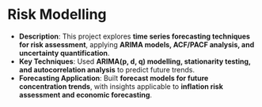 # Risk Modelling

- **Description**: This project explores **time series forecasting techniques for risk assessment**, applying **ARIMA models, ACF/PACF analysis, and uncertainty quantification**.  
- **Key Techniques**: Used **ARIMA(p, d, q) modelling, stationarity testing, and autocorrelation analysis** to predict future trends.  
- **Forecasting Application**: Built **forecast models for future concentration trends**, with insights applicable to **inflation risk assessment and economic forecasting**.  
